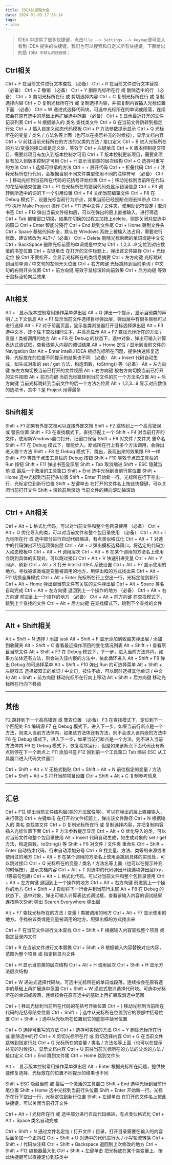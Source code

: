 ```yaml
---
title: IDEA快捷键大全
date: 2024-01-03 17:38:14
tags:
- idea
---
```


> IDEA 中提供了很多快捷键，点击`File --> Settings --> keymap`便可进入看到 IDEA 提供的快捷键。我们也可以搜索和自定义所有快捷键，下面给出的是 `IDEA 中默认的快捷键`；



## Ctrl相关

Ctrl + F 在当前文件进行文本查找 （必备）
Ctrl + R 在当前文件进行文本替换 （必备）
Ctrl + Z 撤销 （必备）
Ctrl + Y 删除光标所在行 或 删除选中的行 （必备）
Ctrl + X 剪切光标所在行 或 剪切选择内容
Ctrl + C 复制光标所在行 或 复制选择内容
Ctrl + D 复制光标所在行 或 复制选择内容，并把复制内容插入光标位置下面 （必备）
Ctrl + W 递进式选择代码块。可选中光标所在的单词或段落，连续按会在原有选中的基础上再扩展选中范围 （必备）
Ctrl + E 显示最近打开的文件记录列表
Ctrl + N 根据输入的 类名 查找类文件
Ctrl + G 在当前文件跳转到指定行处
Ctrl + J 插入自定义动态代码模板
Ctrl + P 方法参数提示显示
Ctrl + Q 光标所在的变量 / 类名 / 方法名等上面（也可以在提示补充的时候按），显示文档内容
Ctrl + U 前往当前光标所在的方法的父类的方法 / 接口定义
Ctrl + B 进入光标所在的方法/变量的接口或是定义处，等效于 Ctrl + 左键单击
Ctrl + K 版本控制提交项目，需要此项目有加入到版本控制才可用
Ctrl + T 版本控制更新项目，需要此项目有加入到版本控制才可用
Ctrl + H 显示当前类的层次结构
Ctrl + O 选择可重写的方法
Ctrl + I 选择可继承的方法
Ctrl + + 展开代码
Ctrl + - 折叠代码
Ctrl + / 注释光标所在行代码，会根据当前不同文件类型使用不同的注释符号 （必备）
Ctrl + [ 移动光标到当前所在代码的花括号开始位置
Ctrl + ] 移动光标到当前所在代码的花括号结束位置
Ctrl + F1 在光标所在的错误代码处显示错误信息
Ctrl + F3 调转到所选中的词的下一个引用位置
Ctrl + F4 关闭当前编辑文件
Ctrl + F8 在 Debug 模式下，设置光标当前行为断点，如果当前已经是断点则去掉断点
Ctrl + F9 执行 Make Project 操作
Ctrl + F11 选中文件 / 文件夹，使用助记符设定 / 取消书签
Ctrl + F12 弹出当前文件结构层，可以在弹出的层上直接输入，进行筛选
Ctrl + Tab 编辑窗口切换，如果在切换的过程又加按上delete，则是关闭对应选中的窗口
Ctrl + Enter 智能分隔行
Ctrl + End 跳到文件尾
Ctrl + Home 跳到文件头
Ctrl + Space 基础代码补全，默认在 Windows 系统上被输入法占用，需要进行修改，建议修改为 ALT+/（必备）
Ctrl + Delete 删除光标后面的单词或是中文句
Ctrl + BackSpace 删除光标前面的单词或是中文句
Ctrl + 1,2,3…9 定位到对应数值的书签位置
Ctrl + 左键单击 在打开的文件标题上，弹出该文件路径
Ctrl + 光标定位 按 Ctrl 不要松开，会显示光标所在的类信息摘要
Ctrl + 左方向键 光标跳转到当前单词 / 中文句的左侧开头位置
Ctrl + 右方向键 光标跳转到当前单词 / 中文句的右侧开头位置
Ctrl + 前方向键 等效于鼠标滚轮向前效果
Ctrl + 后方向键 等效于鼠标滚轮向后效果

------



## Alt相关

Alt + ` 显示版本控制常用操作菜单弹出层
Alt + Q 弹出一个提示，显示当前类的声明 / 上下文信息
Alt + F1 显示当前文件选择目标弹出层，弹出层中有很多目标可以进行选择
Alt + F2 对于前面页面，显示各类浏览器打开目标选择弹出层
Alt + F3 选中文本，逐个往下查找相同文本，并高亮显示
Alt + F7 查找光标所在的方法 / 变量 / 类被调用的地方
Alt + F8 在 Debug 的状态下，选中对象，弹出可输入计算表达式调试框，查看该输入内容的调试结果
Alt + Home 定位 / 显示到当前文件的 Navigation Bar
Alt + Enter IntelliJ IDEA 根据光标所在问题，提供快速修复选择，光标放在的位置不同提示的结果也不同 （必备）
Alt + Insert 代码自动生成，如生成对象的 set / get 方法，构造函数，toString() 等（必备）
Alt + 左方向键 按左方向切换当前已打开的文件视图
Alt + 右方向键 按右方向切换当前已打开的文件视图
Alt + 前方向键 当前光标跳转到当前文件的前一个方法名位置
Alt + 后方向键 当前光标跳转到当前文件的后一个方法名位置
Alt + 1,2,3…9 显示对应数值的选项卡，其中 1 是 Project 用得最多

------



## Shift相关

Shift + F1 如果有外部文档可以连接外部文档
Shift + F2 跳转到上一个高亮错误 或 警告位置
Shift + F3 在查找模式下，查找匹配上一个
Shift + F4 对当前打开的文件，使用新Windows窗口打开，旧窗口保留
Shift + F6 对文件 / 文件夹 重命名
Shift + F7 在 Debug 模式下，智能步入。断点所在行上有多个方法调用，会弹出进入哪个方法
Shift + F8 在 Debug 模式下，跳出，表现出来的效果跟 F9 一样
Shift + F9 等效于点击工具栏的 Debug 按钮
Shift + F10 等效于点击工具栏的 Run 按钮
Shift + F11 弹出书签显示层
Shift + Tab 取消缩进
Shift + ESC 隐藏当前 或 最后一个激活的工具窗口
Shift + End 选中光标到当前行尾位置
Shift + Home 选中光标到当前行头位置
Shift + Enter 开始新一行。光标所在行下空出一行，光标定位到新行位置
Shift + 左键单击 在打开的文件名上按此快捷键，可以关闭当前打开文件
Shift + 滚轮前后滚动 当前文件的横向滚动轴滚动

------



## Ctrl + Alt相关

Ctrl + Alt + L 格式化代码，可以对当前文件和整个包目录使用 （必备）
Ctrl + Alt + O 优化导入的类，可以对当前文件和整个包目录使用 （必备）
Ctrl + Alt + I 光标所在行 或 选中部分进行自动代码缩进，有点类似格式化
Ctrl + Alt + T 对选中的代码弹出环绕选项弹出层
Ctrl + Alt + J 弹出模板选择窗口，将选定的代码加入动态模板中
Ctrl + Alt + H 调用层次
Ctrl + Alt + B 在某个调用的方法名上使用会跳到具体的实现处，可以跳过接口
Ctrl + Alt + V 快速引进变量
Ctrl + Alt + Y 同步、刷新
Ctrl + Alt + S 打开 IntelliJ IDEA 系统设置
Ctrl + Alt + F7 显示使用的地方。寻找被该类或是变量被调用的地方，用弹出框的方式找出来
Ctrl + Alt + F11 切换全屏模式
Ctrl + Alt + Enter 光标所在行上空出一行，光标定位到新行
Ctrl + Alt + Home 弹出跟当前文件有关联的文件弹出层
Ctrl + Alt + Space 类名自动完成
Ctrl + Alt + 左方向键 退回到上一个操作的地方 （必备）
Ctrl + Alt + 右方向键 前进到上一个操作的地方 （必备）
Ctrl + Alt + 前方向键 在查找模式下，跳到上个查找的文件
Ctrl + Alt + 后方向键 在查找模式下，跳到下个查找的文件

------



## Alt + Shift相关

Alt + Shift + N 选择 / 添加 task
Alt + Shift + F 显示添加到收藏夹弹出层 / 添加到收藏夹
Alt + Shift + C 查看最近操作项目的变化情况列表
Alt + Shift + I 查看项目当前文件
Alt + Shift + F7 在 Debug 模式下，下一步，进入当前方法体内，如果方法体还有方法，则会进入该内嵌的方法中，依此循环进入
Alt + Shift + F9 弹出 Debug 的可选择菜单
Alt + Shift + F10 弹出 Run 的可选择菜单
Alt + Shift + 左键双击 选择被双击的单词 / 中文句，按住不放，可以同时选择其他单词 / 中文句
Alt + Shift + 前方向键 移动光标所在行向上移动
Alt + Shift + 后方向键 移动光标所在行向下移动

------



## 其他

F2 跳转到下一个高亮错误 或 警告位置 （必备）
F3 在查找模式下，定位到下一个匹配处
F4 编辑源
F7 在 Debug 模式下，进入下一步，如果当前行断点是一个方法，则进入当前方法体内，如果该方法体还有方法，则不会进入该内嵌的方法中
F8 在 Debug 模式下，进入下一步，如果当前行断点是一个方法，则不进入当前方法体内
F9 在 Debug 模式下，恢复程序运行，但是如果该断点下面代码还有断点则停在下一个断点上
F11 添加书签
F12 回到前一个工具窗口
Tab 缩进
ESC 从工具窗口进入代码文件窗口

Ctrl + Shift + Alt + V 无格式黏贴
Ctrl + Shift + Alt + N 前往指定的变量 / 方法
Ctrl + Shift + Alt + S 打开当前项目设置
Ctrl + Shift + Alt + C 复制参考信息

------



## 汇总

Ctrl + F12 弹出当前文件结构层(类的方法属性等)，可以在弹出的层上直接输入，进行筛选
Ctrl + 左键单击 在打开的文件标题上，弹出该文件路径
Ctrl + N 根据输入的 类名 查找类文件
Ctrl + D 复制光标所在行 或 复制选择内容，并把复制内容插入光标位置下面
Ctrl + P 方法参数提示显示
Ctrl + Alt + O 优化导入的类，可以对当前文件和整个包目录使用
Alt + Insert 代码自动生成，如生成对象的 set / get 方法，构造函数，toString() 等
Shift + F6 对文件 / 文件夹 重命名
Ctrl + Shift + Enter 自动结束代码，行末自动添加分号
Ctrl + B 找变量、方法、类等的来源或者使用过的地方
Ctrl + Alt + B 在某个调用的方法名上使用会跳到具体的实现处，可以跳过接口
Ctrl + Q 光标所在的变量 / 类名 / 方法名等上面（也可以在提示补充的时候按），显示文档内容
Ctrl + Alt + T 对选中的代码弹出环绕选项弹出层(try，if等语句包裹)
Ctrl + Alt + L 格式化代码，可以对当前文件和整个包目录使用
Ctrl + Alt + 左方向键 退回到上一个操作的地方
Ctrl + Alt + 右方向键 前进到上一个操作的地方
Ctrl + Shift + J 自动将下一行合并到当前行末尾
Alt + F8 在 Debug 的状态下，选中对象，弹出可输入计算表达式调试框，查看该输入内容的调试结果
连按两次Shift 弹出 Search Everywhere 弹出层

Alt + F7 查找光标所在的方法 / 变量 / 类被调用的地方
Ctrl + Alt + F7 显示使用的地方。寻找被该类或是变量被调用的地方，用弹出框的方式找出来

Ctrl + F 在当前文件进行文本查找
Ctrl + Shift + F 根据输入内容查找整个项目 或 指定目录内文件

Ctrl + R 在当前文件进行文本替换
Ctrl + Shift + R 根据输入内容替换对应内容，范围为整个项目 或 指定目录内文件

Ctrl + H 显示当前类的层次结构
Ctrl + Alt + H 调用层次
Ctrl + Shift + H 显示方法层次结构

Ctrl + W 递进式选择代码块。可选中光标所在的单词或段落，连续按会在原有选中的基础上再扩展选中范围
Ctrl + Shift + W 递进式取消选择代码块。可选中光标所在的单词或段落，连续按会在原有选中的基础上再扩展取消选中范围

Ctrl + [ 移动光标到当前所在代码的花括号开始位置
Ctrl + ] 移动光标到当前所在代码的花括号结束位置
Ctrl + Shift + [ 选中从光标所在位置到它的顶部中括号位置
Ctrl + Shift + ] 选中从光标所在位置到它的底部中括号位置

Ctrl + O 选择可重写的方法
Ctrl + I 选择可实现的方法
Ctrl + Y 删除光标所在行 或 删除选中的行
Ctrl + X 剪切光标所在行 或 剪切选择内容
Ctrl + G 在当前文件跳转到指定行处
Ctrl + Q 光标所在的变量 / 类名 / 方法名等上面（也可以在提示补充的时候按），显示文档内容
Ctrl + U 前往当前光标所在的方法的父类的方法 / 接口定义
Ctrl + End 跳到文件尾
Ctrl + Home 跳到文件头

Alt + ` 显示版本控制常用操作菜单弹出层
Alt + Enter 根据光标所在问题，提供快速修复选择，光标放在的位置不同提示的结果也不同

Shift + ESC 隐藏当前 或 最后一个激活的工具窗口
Shift + End 选中光标到当前行尾位置
Shift + Home 选中光标到当前行头位置
Shift + Enter 开始新一行。光标所在行下空出一行，光标定位到新行位置
Shift + 左键单击 在打开的文件名上按此快捷键，可以关闭当前打开文件

Ctrl + Alt + I 光标所在行 或 选中部分进行自动代码缩进，有点类似格式化
Ctrl + Alt + Space 类名自动完成

Ctrl + Shift + N 通过文件名定位 / 打开文件 / 目录，打开目录需要在输入的内容后面多加一个正斜杠
Ctrl + Shift + U 对选中的代码进行大 / 小写轮流转换
Ctrl + Shift + / 代码块注释
Ctrl + Shift + Backspace 退回到上次修改的地方
Ctrl + Shift + F12 编辑器最大化
Ctrl + Shift + 左键单击 把光标放在某个类变量上，按此快捷键可以直接定位到该类中
